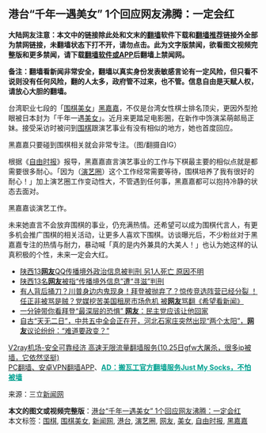  <h2>港台“千年一遇美女” 1个回应网友沸腾：一定会红</h2> <p class="notice"><b>大陆网友注意：本文中的链接除此处和文末的<a href="https://github.com/bannedbook/fanqiang" >翻墙</a>软件下载和<a href="https://github.com/killgcd/justmysocks/blob/master/README.md">翻墙推荐</a>链接外全部为禁网链接，未翻墙状态下打不开，请勿点击。此为文字版禁闻，欲看图文视频完整版和更多禁闻，请下载<a href="https://github.com/bannedbook/fanqiang">翻墙软件或APP</a>后翻墙上禁闻网。</p><p>备注：翻墙看新闻非常安全，翻墙以真实身份发表敏感言论有一定风险，但只看不说则没有任何风险，翻的人太多，政府管不过来，也不管。信息自由是天赋人权，请放心大胆的翻墙。</b></p>  <div class="entry"> <p>台湾职业七段的「<a href="https://www.bannedbook.org/bnews/tag/%E5%9B%B4%E6%A3%8B%E7%BE%8E%E5%A5%B3/" class="st_tag internal_tag" rel="tag" title="标签 围棋美女 下的日志">围棋美女</a>」<a href="https://www.bannedbook.org/bnews/tag/%E9%BB%91%E5%98%89%E5%98%89/" class="st_tag internal_tag" rel="tag" title="标签 黑嘉嘉 下的日志">黑嘉嘉</a>，不仅是台湾女性棋士排名顶尖，更因外型抢眼被日本封为「千年一遇<a href="https://www.bannedbook.org/bnews/tag/%e7%be%8e%e5%a5%b3/" class="st_tag internal_tag" rel="tag" title="标签 美女 下的日志">美女</a>」。近月来更踏足电影圈，在新作中饰演呆萌邮局正妹。接受采访时被问到<a href="https://www.bannedbook.org/bnews/tag/%e5%9b%b4%e6%a3%8b/" class="st_tag internal_tag" rel="tag" title="标签 围棋 下的日志">围棋</a>跟演艺事业有没有相似的地方，她也首度回应。</p> <p></p> <p>黑嘉嘉只要碰到围棋相关就会非常专注。（图/翻摄自IG）</p> <p>根据《<a href="https://www.bannedbook.org/bnews/tag/%e8%87%aa%e7%94%b1%e6%97%b6%e6%8a%a5/" class="st_tag internal_tag" rel="tag" title="标签 自由时报 下的日志">自由时报</a>》报导，黑嘉嘉直言演艺事业的工作与下棋最主要的相似点就是都需要很多耐心。「因为（<a href="https://www.bannedbook.org/bnews/tag/%e6%bc%94%e8%89%ba%e5%9c%88/" class="st_tag internal_tag" rel="tag" title="标签 演艺圈 下的日志">演艺圈</a>）这个工作经常需要等待，围棋培养了我有很好的耐心！」加上演艺圈工作变动性大，不管遇到任何事，黑嘉嘉都可以抱持冷静的状态去面对。</p>  <p></p> <p>黑嘉嘉谈演艺工作。&nbsp;</p> <p>未来她直言不会放弃围棋的事业，仍充满热情。还希望可以成为围棋代言人，有更多机会推广围棋的相关活动，让更多人喜欢下围棋。访谈曝光后，不少粉丝对于黑嘉嘉专注的热情与耐力，暴动喊「真的是内外兼具的大美人！」也认为她这样的认真积极的个性，未来一定会大红。</p> <ul class='op-related-articles' title='相关阅读'> <li><a href='https://www.bannedbook.org/bnews/comments/20201101/1423573.html' target='_blank'>陕西13<b>网友</b>QQ传播境外政治信息被判刑 另1人死亡 原因不明</a></li> <li><a href='https://www.bannedbook.org/bnews/headline/20201031/1423537.html' target='_blank'>陕西13名<b>网友</b>被指“传播境外信息”遭“寻滋”判刑</a></li> <li><a href='https://www.bannedbook.org/bnews/bannedvideo/20201030/1422785.html' target='_blank'>有人背后捅刀？川普身边内鬼现身！拜登被抛弃了？惊传竞选阵营已经分裂 ！任正非被骂是贼？党媒挖苦美国租房市场危机 被<b>网友</b>骂翻《希望看新闻》</a></li> <li><a href='https://www.bannedbook.org/bnews/cnnews/20201030/1422722.html' target='_blank'>一分钟带你看拜登“最深层的恐惧” <b>网友</b>：民主党应该让他回家</a></li> <li><a href='https://www.bannedbook.org/bnews/bannedvideo/20201030/1422474.html' target='_blank'>自古“天无二日”，中共五中全会正在开，河北石家庄突然出现“两个太阳”，<b>网友</b>议论纷纷：“难道要政变？”</a></li> </ul> <p class="texttj"> <a href="https://www.bannedbook.org/forum23/topic22702.html" target="_blank">V2ray机场-安全可靠经济 高速无限流量翻墙服务(10.25日gfw大屠杀，很多ip被墙，它依然坚挺)</a><br/> <a href="https://github.com/bannedbook/fanqiang/wiki/%E7%A6%81%E9%97%BB%E7%BD%91%E5%AE%89%E5%8D%93%E7%BF%BB%E5%A2%99%E6%96%B0%E9%97%BBAPP" target="_blank">PC翻墙、安卓VPN翻墙APP</a>、<span onclick="window.open('https://github.com/killgcd/justmysocks/blob/master/README.md')" style="font-weight:bold;color:#00A191;cursor:pointer;text-decoration:underline;outline:none">AD：搬瓦工官方翻墙服务Just My Socks，不怕被墙</span></p><p> 来源：三立<span class='wp_keywordlink_affiliate'><a href="https://www.bannedbook.org/" title="新闻网">新闻网</a></span> </p> <a name='sharetosocial'></a>       <div><b>本文的图文或视频完整版</b>：<a href='https://www.bannedbook.org/bnews/cnnews/hknews/20201101/1423816.html'>港台“千年一遇美女” 1个回应网友沸腾：一定会红</a></div>  </div><!--END ENTRY--> <div class="postfooter"> <div>本文标签：<a href="https://www.bannedbook.org/bnews/tag/%e5%9b%b4%e6%a3%8b/" rel="tag">围棋</a>, <a href="https://www.bannedbook.org/bnews/tag/%E5%9B%B4%E6%A3%8B%E7%BE%8E%E5%A5%B3/" rel="tag">围棋美女</a>, <a href="https://www.bannedbook.org/bnews/tag/%E6%96%B0%E9%97%BB%E7%BD%91/" rel="tag">新闻网</a>, <a href="https://www.bannedbook.org/bnews/tag/%E6%B8%AF%E5%8F%B0/" rel="tag">港台</a>, <a href="https://www.bannedbook.org/bnews/tag/%e6%bc%94%e8%89%ba%e5%9c%88/" rel="tag">演艺圈</a>, <a href="https://www.bannedbook.org/bnews/tag/%e7%bd%91%e5%8f%8b/" rel="tag">网友</a>, <a href="https://www.bannedbook.org/bnews/tag/%e7%be%8e%e5%a5%b3/" rel="tag">美女</a>, <a href="https://www.bannedbook.org/bnews/tag/%e8%87%aa%e7%94%b1%e6%97%b6%e6%8a%a5/" rel="tag">自由时报</a>, <a href="https://www.bannedbook.org/bnews/tag/%E9%BB%91%E5%98%89%E5%98%89/" rel="tag">黑嘉嘉</a></div>  </div><!--END POSTFOOTER--> 